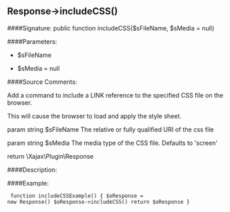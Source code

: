 ## Response->includeCSS()

####Signature: public function includeCSS($sFileName, $sMedia = null)

####Parameters:

* $sFileName

* $sMedia = null




####Source Comments:

Add a command to include a LINK reference to the specified CSS file on the browser.



This will cause the browser to load and apply the style sheet.



param string		$sFileName			The relative or fully qualified URI of the css file

param string		$sMedia				The media type of the CSS file. Defaults to 'screen'



return \Xajax\Plugin\Response



####Description:


####Example:
<code><pre>
function includeCSSExample()
{
    $oResponse = new Response()
    $oResponse->includeCSS()
    return $oResponse
}
</pre></code>